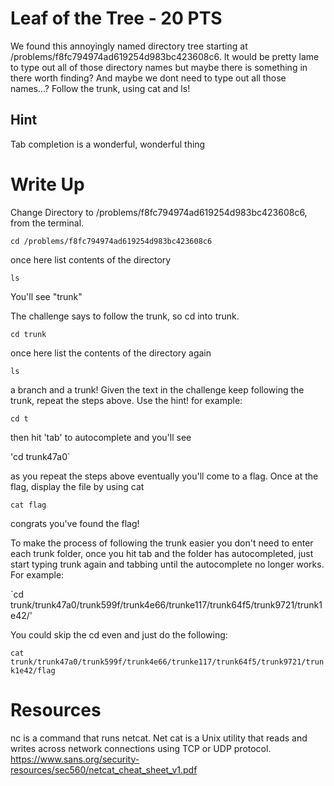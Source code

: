 # Leaf of the Tree - 20 PTS
We found this annoyingly named directory tree starting at /problems/f8fc794974ad619254d983bc423608c6. It would be pretty lame to type out all of those directory names but maybe there is something in there worth finding? And maybe we dont need to type out all those names...? Follow the trunk, using cat and ls!

## Hint
Tab completion is a wonderful, wonderful thing

# Write Up
Change Directory to /problems/f8fc794974ad619254d983bc423608c6, from the terminal.

`cd /problems/f8fc794974ad619254d983bc423608c6`

once here list contents of the directory

`ls`

You'll see "trunk"

The challenge says to follow the trunk, so cd into trunk.

`cd trunk`

once here list the contents of the directory again

`ls`

a branch and a trunk! Given the text in the challenge keep following the trunk, repeat the steps above. Use the hint! for example:

`cd t`

then hit 'tab' to autocomplete and you'll see

'cd trunk47a0`

as you repeat the steps above eventually you'll come to a flag. Once at the flag, display the file by using cat

`cat flag`

congrats you've found the flag!

To make the process of following the trunk easier you don't need to enter each trunk folder, once you hit tab and the folder has autocompleted, just start typing trunk again and tabbing until the autocomplete no longer works. For example:

`cd trunk/trunk47a0/trunk599f/trunk4e66/trunke117/trunk64f5/trunk9721/trunk1e42/'

You could skip the cd even and just do the following:

`cat trunk/trunk47a0/trunk599f/trunk4e66/trunke117/trunk64f5/trunk9721/trunk1e42/flag`

# Resources
nc is a command that runs netcat. Net cat is a Unix utility that reads and writes across network connections using TCP or UDP protocol. 
https://www.sans.org/security-resources/sec560/netcat_cheat_sheet_v1.pdf
